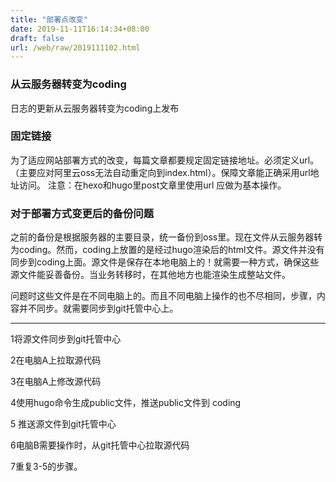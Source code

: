 ```yaml
---
title: "部署点改变"
date: 2019-11-11T16:14:34+08:00
draft: false
url: /web/raw/2019111102.html
---
```

### 从云服务器转变为coding
日志的更新从云服务器转变为coding上发布

### 固定链接
为了适应网站部署方式的改变，每篇文章都要规定固定链接地址。必须定义url。（主要应对阿里云oss无法自动重定向到index.html）。保障文章能正确采用url地址访问。
<span class="label label-warning">注意：</span>在hexo和hugo里post文章里使用url 应做为基本操作。

### 对于部署方式变更后的备份问题
之前的备份是根据服务器的主要目录，统一备份到oss里。现在文件从云服务器转为coding。然而，coding上放置的是经过hugo渲染后的html文件。源文件并没有同步到coding上面。源文件是保存在本地电脑上的！就需要一种方式，确保这些源文件能妥善备份。当业务转移时，在其他地方也能渲染生成整站文件。


问题时这些文件是在不同电脑上的。而且不同电脑上操作的也不尽相同，步骤，内容并不同步。就需要同步到git托管中心上。

***
1将源文件同步到git托管中心

2在电脑A上拉取源代码

3在电脑A上修改源代码

4使用hugo命令生成public文件，推送public文件到 coding

5 推送源文件到git托管中心

6电脑B需要操作时，从git托管中心拉取源代码

7重复3-5的步骤。